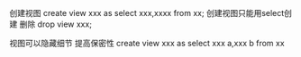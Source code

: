 创建视图
create view xxx as select xxx,xxxx from xx;		创建视图只能用select创建
删除
drop view xxx;

视图可以隐藏细节 提高保密性
create view xxx as select xxx a,xxx b from xx